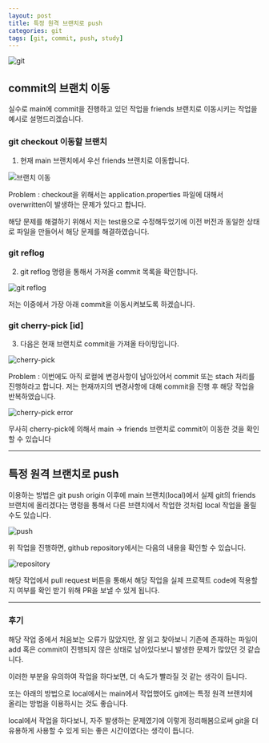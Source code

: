 ```yaml
---
layout: post
title: 특정 원격 브랜치로 push
categories: git
tags: [git, commit, push, study]
---
```

![git](https://www.20i.com/blog/wp-content/uploads/2022/08/git-blog-header.png)

## commit의 브랜치 이동

실수로 main에 commit을 진행하고 있던 작업을 friends 브랜치로 이동시키는 작업을 예시로 설명드리겠습니다.

### git checkout 이동할 브랜치

1. 현재 main 브랜치에서 우선 friends 브랜치로 이동합니다.

![브랜치 이동](https://img1.daumcdn.net/thumb/R1280x0/?scode=mtistory2&fname=https%3A%2F%2Fblog.kakaocdn.net%2Fdn%2FbdVgEA%2Fbtsht1AGAgO%2FYmHBkVSU7vnTQT35idxhVK%2Fimg.png)

Problem : checkout을 위해서는 application.properties 파일에 대해서 overwritten이 발생하는 문제가 있다고 합니다. 

해당 문제를 해결하기 위해서 저는 test용으로 수정해두었기에 이전 버전과 동일한 상태로 파일을 만들어서 해당 문제를 해결하였습니다.

### git reflog

2. git reflog 명령을 통해서 가져올 commit 목록을 확인합니다.

![git reflog](https://img1.daumcdn.net/thumb/R1280x0/?scode=mtistory2&fname=https%3A%2F%2Fblog.kakaocdn.net%2Fdn%2FujdqT%2Fbtshp7ibxGu%2FkfKKC8OBTlKHjHVgre0dAK%2Fimg.png)

저는 이중에서 가장 아래 commit을 이동시켜보도록 하겠습니다.

### git cherry-pick \[id\]

3. 다음은 현재 브랜치로 commit을 가져올 타이밍입니다.

![cherry-pick](https://img1.daumcdn.net/thumb/R1280x0/?scode=mtistory2&fname=https%3A%2F%2Fblog.kakaocdn.net%2Fdn%2Fpv6f5%2Fbtshp3z48sr%2FpljOwQoJIk57mUzkfdato0%2Fimg.png)

Problem : 이번에도 아직 로컬에 변경사항이 남아있어서 commit 또는 stach 처리를 진행하라고 합니다. 저는 현재까지의 변경사항에 대해 commit을 진행 후 해당 작업을 반복하였습니다.

![cherry-pick error](https://img1.daumcdn.net/thumb/R1280x0/?scode=mtistory2&fname=https%3A%2F%2Fblog.kakaocdn.net%2Fdn%2FGUd8q%2FbtshlU4OUic%2FiiMB2E9RYWThKXTP8D4Ar0%2Fimg.png)

무사히 cherry-pick에 의해서 main -> friends 브랜치로 commit이 이동한 것을 확인할 수 있습니다

---


## 특정 원격 브랜치로 push

이용하는 방법은 git push origin 이후에 main 브랜치(local)에서 실제 git의 friends 브랜치에 올리겠다는 명령을 통해서 다른 브랜치에서 작업한 것처럼 local 작업을 올릴 수도 있습니다.

![push](https://img1.daumcdn.net/thumb/R1280x0/?scode=mtistory2&fname=https%3A%2F%2Fblog.kakaocdn.net%2Fdn%2FsSaNE%2Fbtshp5kkW7v%2FwtkSYd0lLTbkk2nC0iwBQk%2Fimg.png)

위 작업을 진행하면, github repository에서는 다음의 내용을 확인할 수 있습니다.

![repository](https://img1.daumcdn.net/thumb/R1280x0/?scode=mtistory2&fname=https%3A%2F%2Fblog.kakaocdn.net%2Fdn%2Fd5Ac8O%2Fbtshp7CvKiC%2Fo3gpukxfoCCjJ0eI8SiKu0%2Fimg.png)

해당 작업에서 pull request 버튼을 통해서 해당 작업을 실제 프로젝트 code에 적용할지 여부를 확인 받기 위해 PR을 보낼 수 있게 됩니다.

---

### 후기

해당 작업 중에서 처음보는 오류가 많았지만, 잘 읽고 찾아보니 기존에 존재하는 파일이 add 혹은 commit이 진행되지 않은 상태로 남아있다보니 발생한 문제가 많았던 것 같습니다.

이러한 부분을 유의하여 작업을 하다보면, 더 속도가 빨라질 것 같는 생각이 듭니다.

또는 아래의 방법으로 local에서는 main에서 작업했어도 git에는 특정 원격 브랜치에 올리는 방법을 이용하시는 것도 좋습니다.

local에서 작업을 하다보니, 자주 발생하는 문제였기에 이렇게 정리해봄으로써 git을 더 유용하게 사용할 수 있게 되는 좋은 시간이였다는 생각이 듭니다.
